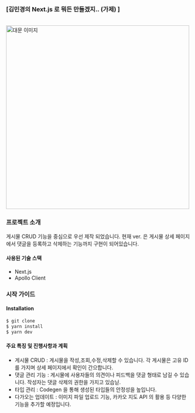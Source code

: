### [김민경의 Next.js 로 뭐든 만들겠지.. (가제) ]

<br />

<img src='/image/div.png' width='500px' alt='대문 이미지' />

### 프로젝트 소개
게시물 CRUD 기능을 중심으로 우선 제작 되었습니다. 현재 ver. 은 게시물 상세 페이지에서 댓글을 등록하고 삭제하는 기능까지 구현이 되어있습니다. 

#### 사용된 기술 스택
- Next.js
- Apollo Client

### 시작 가이드

#### Installation

```bash
$ git clone 
$ yarn install
$ yarn dev
```

#### 주요 특징 및 진행사항과 계획
- 게시물 CRUD : 게시물을 작성,조회,수정,삭제할 수 있습니다. 각 게시물은 고유 ID 를 가지며 상세 페이지에서 확인이 간으합니다.
- 댓글 관리 기능 : 게시물에 사용자들의 의견이나 피드백을 댓글 형태로 남길 수 있습니다. 작성자는 댓글 삭제의 권한을 가지고 있습닏. 
- 타입 관리 : Codegen 을 통해 생성된 타입들의 안정성을 높입니다. 
- 다가오는 업데이트 : 이미지 파일 업로드 기능, 카카오 지도 API 의 활용 등 다양한 기능을 추가할 예정입니다. 
